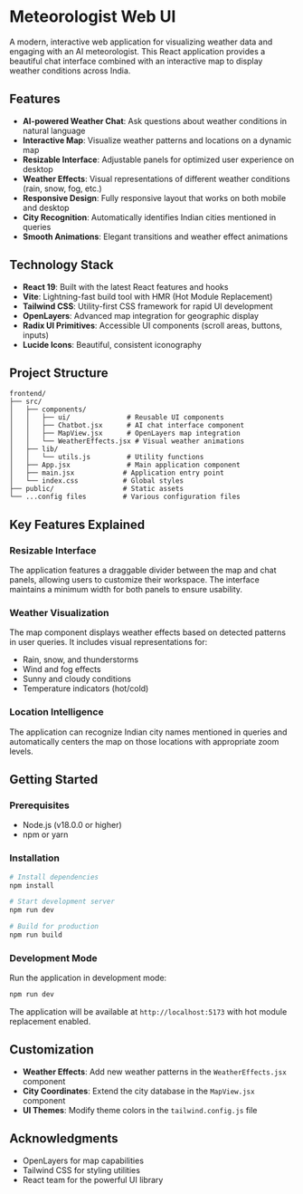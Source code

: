 # Meteorologist Web UI

A modern, interactive web application for visualizing weather data and engaging with an AI meteorologist. This React application provides a beautiful chat interface combined with an interactive map to display weather conditions across India.

## Features

- **AI-powered Weather Chat**: Ask questions about weather conditions in natural language
- **Interactive Map**: Visualize weather patterns and locations on a dynamic map
- **Resizable Interface**: Adjustable panels for optimized user experience on desktop
- **Weather Effects**: Visual representations of different weather conditions (rain, snow, fog, etc.)
- **Responsive Design**: Fully responsive layout that works on both mobile and desktop
- **City Recognition**: Automatically identifies Indian cities mentioned in queries
- **Smooth Animations**: Elegant transitions and weather effect animations

## Technology Stack

- **React 19**: Built with the latest React features and hooks
- **Vite**: Lightning-fast build tool with HMR (Hot Module Replacement)
- **Tailwind CSS**: Utility-first CSS framework for rapid UI development
- **OpenLayers**: Advanced map integration for geographic display
- **Radix UI Primitives**: Accessible UI components (scroll areas, buttons, inputs)
- **Lucide Icons**: Beautiful, consistent iconography

## Project Structure

```
frontend/
├── src/
│   ├── components/
│   │   ├── ui/              # Reusable UI components
│   │   ├── Chatbot.jsx      # AI chat interface component
│   │   ├── MapView.jsx      # OpenLayers map integration
│   │   └── WeatherEffects.jsx # Visual weather animations
│   ├── lib/
│   │   └── utils.js         # Utility functions
│   ├── App.jsx              # Main application component
│   ├── main.jsx            # Application entry point
│   └── index.css           # Global styles
├── public/                 # Static assets
└── ...config files         # Various configuration files
```

## Key Features Explained

### Resizable Interface

The application features a draggable divider between the map and chat panels, allowing users to customize their workspace. The interface maintains a minimum width for both panels to ensure usability.

### Weather Visualization

The map component displays weather effects based on detected patterns in user queries. It includes visual representations for:
- Rain, snow, and thunderstorms
- Wind and fog effects
- Sunny and cloudy conditions
- Temperature indicators (hot/cold)

### Location Intelligence

The application can recognize Indian city names mentioned in queries and automatically centers the map on those locations with appropriate zoom levels.

## Getting Started

### Prerequisites

- Node.js (v18.0.0 or higher)
- npm or yarn

### Installation

```bash
# Install dependencies
npm install

# Start development server
npm run dev

# Build for production
npm run build
```

### Development Mode

Run the application in development mode:

```bash
npm run dev
```

The application will be available at `http://localhost:5173` with hot module replacement enabled.

## Customization

- **Weather Effects**: Add new weather patterns in the `WeatherEffects.jsx` component
- **City Coordinates**: Extend the city database in the `MapView.jsx` component
- **UI Themes**: Modify theme colors in the `tailwind.config.js` file

## Acknowledgments

- OpenLayers for map capabilities
- Tailwind CSS for styling utilities
- React team for the powerful UI library
